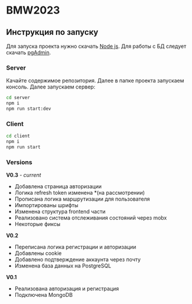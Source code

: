 # BMW2023
## Инструкция по запуску
Для запуска проекта нужно скачать [Node js](https://nodejs.org/ru).
Для работы с БД следует скачать [pgAdmin](https://www.pgadmin.org/).
### Server
Качайте содержимое репозитория. Далее в папке проекта запускаем консоль. Далее запускаем сервер:
```sh
cd server
npm i
npm run start:dev
```

### Client

```sh
cd client
npm i
npm run start
```

### Versions

**V0.3** - *current*

- Добавлена страница авторизации
- Логика refresh token изменена *(на рассмотрении)
- Прописана логика маршрутизации для пользователя
- Импортированы шрифты
- Изменена структура frontend части
- Реализовано система отслеживания состояний через mobx
- Некоторые фиксы

**V0.2**

- Переписана логика регистрации и авторизации
- Добавлены cookie
- Добавлено подтверждение аккаунта через почту
- Изменена база данных на PostgreSQL

**V0.1**

- Реализована авторизация и регистрация
- Подключена MongoDB